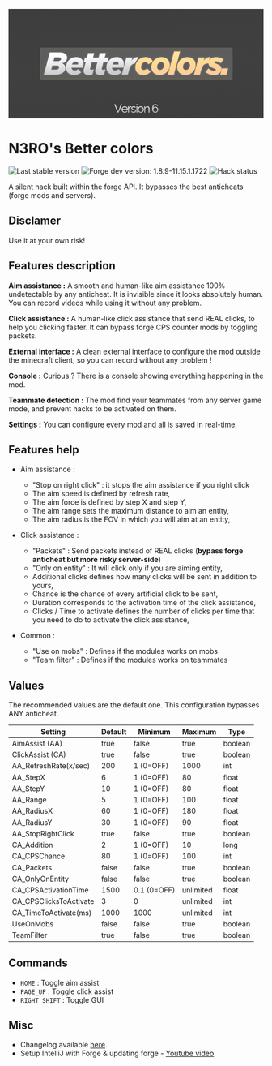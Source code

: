![header](gitresources/header.png)

# N3RO's Better colors
![Last stable version](https://img.shields.io/badge/bettercolors-6.0-gold.svg)
![Forge dev version: 1.8.9-11.15.1.1722](https://img.shields.io/badge/forge_dev-1.8.9_11.15.1.1722-green.svg)
![Hack status](https://img.shields.io/badge/status-undetected-brightgreen.svg)

A silent hack built within the forge API. It bypasses the best anticheats (forge mods and servers).

## Disclamer

Use it at your own risk!

## Features description

**Aim assistance :** A smooth and human-like aim assistance 100% undetectable by any anticheat. It is invisible since it looks absolutely human. You can record videos while using it without any problem.

**Click assistance :** A human-like click assistance that send REAL clicks, to help you clicking faster. It can bypass forge CPS counter mods by toggling packets.

**External interface :** A clean external interface to configure the mod outside the minecraft client, so you can record without any problem !

**Console :** Curious ? There is a console showing everything happening in the mod. 

**Teammate detection :** The mod find your teammates from any server game mode, and prevent hacks to be activated on them.

**Settings :** You can configure every mod and all is saved in real-time.

## Features help

- Aim assistance :
    - "Stop on right click" : it stops the aim assistance if you right click
    - The aim speed is defined by refresh rate,
    - The aim force is defined by step X and step Y,
    - The aim range sets the maximum distance to aim an entity,
    - The aim radius is the FOV in which you will aim at an entity,

- Click assistance :
    - "Packets" : Send packets instead of REAL clicks (**bypass forge anticheat but more risky server-side**)
    - "Only on entity" : It will click only if you are aiming entity,
    - Additional clicks defines how many clicks will be sent in addition to yours,
    - Chance is the chance of every artificial click to be sent,
    - Duration corresponds to the activation time of the click assistance,
    - Clicks / Time to activate defines the number of clicks per time that you need to do to activate the click assistance,
    
- Common :
    - "Use on mobs" : Defines if the modules works on mobs
    - "Team filter" : Defines if the modules works on teammates

## Values

The recommended values are the default one. This configuration bypasses ANY anticheat.


| Setting                     | Default       | Minimum     | Maximum   | Type    |
|-----------------------------|---------------|-------------|-----------|---------|
| AimAssist (AA)              | true          | false       | true      | boolean |
| ClickAssist (CA)            | true          | false       | true      | boolean |
| AA_RefreshRate(x/sec)       | 200           | 1 (0=OFF)   | 1000      | int     |
| AA_StepX                    | 6             | 1 (0=OFF)   | 80        | float   |
| AA_StepY                    | 10            | 1 (0=OFF)   | 80        | float   |
| AA_Range                    | 5             | 1 (0=OFF)   | 100       | float   |
| AA_RadiusX                  | 60            | 1 (0=OFF)   | 180       | float   |
| AA_RadiusY                  | 30            | 1 (0=OFF)   | 90        | float   |
| AA_StopRightClick           | true          | false       | true      | boolean |
| CA_Addition                 | 2             | 1 (0=OFF)   | 10        | long    |
| CA_CPSChance                | 80            | 1 (0=OFF)   | 100       | int     |
| CA_Packets                  | false         | false       | true      | boolean |
| CA_OnlyOnEntity             | false         | false       | true      | boolean |
| CA_CPSActivationTime        | 1500          | 0.1 (0=OFF) | unlimited | float   |
| CA_CPSClicksToActivate      | 3             | 0           | unlimited | int     |
| CA_TimeToActivate(ms)       | 1000          | 1000        | unlimited | int     |
| UseOnMobs                   | false         | false       | true      | boolean |
| TeamFilter                  | true          | false       | true      | boolean |


## Commands

- `HOME` : Toggle aim assist
- `PAGE_UP` : Toggle click assist
- `RIGHT_SHIFT` : Toggle GUI


## Misc

- Changelog available [here](CHANGELOG.MD).
- Setup IntelliJ with Forge & updating forge - [Youtube video](https://www.youtube.com/watch?v=G2aPT36kf60)
